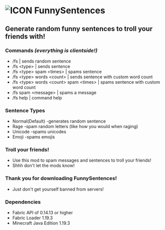 # ![ICON](/src/main/resources/assets/FunnySentences/icon.png) FunnySentences
Generate random funny sentences to troll your friends with!
--------------------------------------------------------

### Commands *(everything is clientside!)*
- /fs | sends random sentence
- /fs \<type\> | sends sentence
- /fs \<type\> spam \<times\> | spams sentence
- /fs \<type\> words \<count\> | sends sentence with custom word count
- /fs \<type\> words \<count\> spam \<times\> | spams sentence with custom word count
- /fs spam \<message\> | spams a message
- /fs help | command help

### Sentence Types
- Normal(Default) -generates random sentence
- Rage -spam random letters (like how you would when raging)
- Unicode -spams unicodes
- Emoji -spams emojis

### Troll your friends!
- Use this mod to spam messages and sentences to troll your friends!
- Shhh don't let the mods know!

### Thank you for downloading FunnySentences!
- Just don't get yourself banned from servers!

### Dependencies
- Fabric API of 0.14.13 or higher
- Fabric Loader 1.19.3 
- Minecraft Java Edition 1.19.3
